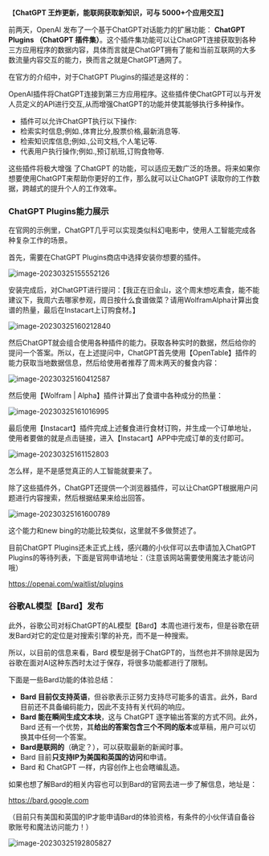 【**ChatGPT 王炸更新，能联网获取新知识，可与 5000+个应用交互】**

前两天，OpenAI 发布了一个基于ChatGPT对话能力的扩展功能： **ChatGPT Plugins （ChatGPT 插件集）**。这个插件集功能可以让ChatGPT连接获取到各种三方应用程序的数据内容，具体而言就是ChatGPT拥有了能和当前互联网的大多数流量内容交互的能力，换而言之就是ChatGPT通网了。

在官方的介绍中，对于ChatGPT Plugins的描述是这样的：

OpenAI插件将ChatGPT连接到第三方应用程序。这些插件使ChatGPT可以与开发人员定义的API进行交互,从而增强ChatGPT的功能并使其能够执行多种操作。

- 插件可以允许ChatGPT执行以下操作:
- 检索实时信息;例如.,体育比分,股票价格,最新消息等.
- 检索知识库信息;例如.,公司文档,个人笔记等.
- 代表用户执行操作;例如.,预订航班,订购食物等.

这些插件将极大增强 了ChatGPT 的功能，可以适应无数广泛的场景。将来如果你想要使用ChatGPT来帮助你更好的工作，那么就可以让ChatGPT 读取你的工作数据，跨越式的提升个人的工作效率。

### ChatGPT Plugins能力展示

在官网的示例里，ChatGPT几乎可以实现类似科幻电影中，使用人工智能完成各种复杂工作的场景。

首先，需要在ChatGPT Plugins商店中选择安装你想要的插件。

![image-20230325155552126](https://alex-img-1253982387.cos.ap-nanjing.myqcloud.com/Typora/20230325155600.png)

安装完成后，对ChatGPT进行提问：【我正在旧金山，这个周末想吃素食，能不能建议下，我周六去哪家参观，周日按什么食谱做菜？请用WolframAlpha计算出食谱的热量，最后在Instacart上订购食材。】

![image-20230325160212840](https://alex-img-1253982387.cos.ap-nanjing.myqcloud.com/Typora/20230325160213.png)

然后ChatGPT就会组合使用各种插件的能力。获取各种实时的数据，然后给你的提问一个答案。所以，在上述提问中，ChatGPT首先使用【OpenTable】插件的能力获取当地数据信息，然后给使用者推荐了周末两天的餐食内容：

![image-20230325160412587](https://alex-img-1253982387.cos.ap-nanjing.myqcloud.com/Typora/20230325160412.png)

然后使用【Wolfram | Alpha】插件计算出了食谱中各种成分的热量：

![image-20230325161016995](https://alex-img-1253982387.cos.ap-nanjing.myqcloud.com/Typora/20230325161017.png)

最后使用【Instacart】插件完成上述餐食进行食材订购，并生成一个订单地址，使用者要做的就是点击链接，进入【Instacart】APP中完成订单的支付即可。

![image-20230325161152803](https://alex-img-1253982387.cos.ap-nanjing.myqcloud.com/Typora/20230325161152.png)

怎么样，是不是感觉真正的人工智能就要来了。

除了这些插件外，ChatGPT还提供一个浏览器插件，可以让ChatGPT根据用户问题进行内容搜索，然后根据结果来给出回答。

![image-20230325161600789](https://alex-img-1253982387.cos.ap-nanjing.myqcloud.com/Typora/20230325161600.png)

这个能力和new bing的功能比较类似，这里就不多做赘述了。

目前ChatGPT Plugins还未正式上线，感兴趣的小伙伴可以去申请加入ChatGPT Plugins的等待列表，下面是官网申请地址：（注意该网站需要使用魔法才能访问哦）

https://openai.com/waitlist/plugins

### 谷歌AL模型【Bard】发布

此外，谷歌公司对标ChatGPT的AL模型【Bard】本周也进行发布，但是谷歌在研发Bard对它的定位是对搜索引擎的补充，而不是一种搜索。

所以，以目前的信息来看，Bard 模型是弱于ChatGPT的，当然也并不排除是因为谷歌在面对AI这种东西时太过于保存，将很多功能都进行了限制。

下面是一些Bard功能的体验总结：

- **Bard 目前仅支持英语**，但谷歌表示正努力支持尽可能多的语言。此外，Bard 目前还不具备编码能力，因此不支持有关代码的响应。
- **Bard 能在瞬间生成文本块**，这与 ChatGPT 逐字输出答案的方式不同。此外，Bard 还有一个优势，其**给出的答案包含三个不同的版本**或草稿，用户可以切换其中任何一个答案。
- **Bard是联网的**（确定？），可以获取最新的新闻时事。
- Bard 目前**只支持IP为美国和英国的访问**和申请。
- Bard 和 ChatGPT 一样，内容创作上也会瞎编乱造。

如果也想了解Bard的相关内容也可以到Bard的官网去进一步了解信息，地址是：

https://bard.google.com

（目前只有美国和英国的IP才能申请Bard的体验资格，有条件的小伙伴请自备谷歌账号和魔法访问能力！）

![image-20230325192805827](https://alex-img-1253982387.cos.ap-nanjing.myqcloud.com/Typora/20230325193204.png)

